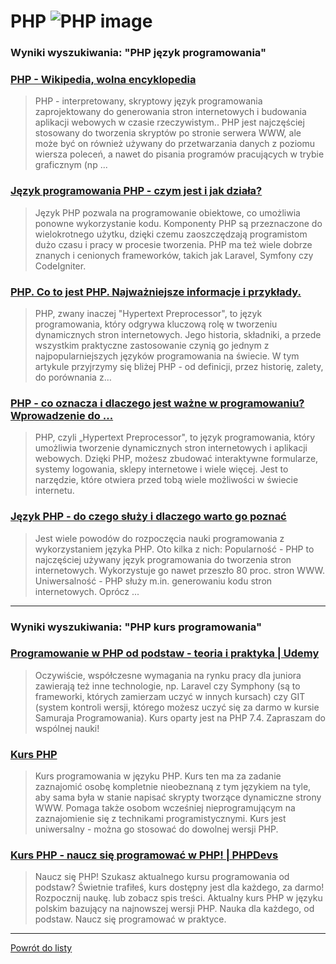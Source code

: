 # PHP ![PHP image](https://www.tiobe.com/wp-content/themes/tiobe/tiobe-index/images/PHP.png)
 
### Wyniki wyszukiwania: "PHP język programowania" 
 
### [PHP - Wikipedia, wolna encyklopedia](https://pl.wikipedia.org/wiki/PHP) 
 
 > PHP - interpretowany, skryptowy język programowania zaprojektowany do generowania stron internetowych i budowania aplikacji webowych w czasie rzeczywistym.. PHP jest najczęściej stosowany do tworzenia skryptów po stronie serwera WWW, ale może być on również używany do przetwarzania danych z poziomu wiersza poleceń, a nawet do pisania programów pracujących w trybie graficznym (np ...
 
 
 
 
### [Język programowania PHP - czym jest i jak działa?](https://udigroup.pl/blog/jezyk-programowania-php-czym-jest-i-jak-dziala/) 
 
 > Język PHP pozwala na programowanie obiektowe, co umożliwia ponowne wykorzystanie kodu. Komponenty PHP są przeznaczone do wielokrotnego użytku, dzięki czemu zaoszczędzają programistom dużo czasu i pracy w procesie tworzenia. PHP ma też wiele dobrze znanych i cenionych frameworków, takich jak Laravel, Symfony czy CodeIgniter.
 
 
 
 
### [PHP. Co to jest PHP. Najważniejsze informacje i przykłady.](https://webporadnik.pl/php-co-to-jest-php-najwazniejsze-informacje-i-przyklady/) 
 
 > PHP, zwany inaczej "Hypertext Preprocessor", to język programowania, który odgrywa kluczową rolę w tworzeniu dynamicznych stron internetowych. Jego historia, składniki, a przede wszystkim praktyczne zastosowanie czynią go jednym z najpopularniejszych języków programowania na świecie. W tym artykule przyjrzymy się bliżej PHP - od definicji, przez historię, zalety, do porównania z…
 
 
 
 
### [PHP - co oznacza i dlaczego jest ważne w programowaniu? Wprowadzenie do ...](https://kursar.pl/php-co-oznacza-i-dlaczego-jest-wazne-w-programowaniu-wprowadzenie-do-jezyka-php/) 
 
 > PHP, czyli „Hypertext Preprocessor", to język programowania, który umożliwia tworzenie dynamicznych stron internetowych i aplikacji webowych. Dzięki PHP, możesz zbudować interaktywne formularze, systemy logowania, sklepy internetowe i wiele więcej. Jest to narzędzie, które otwiera przed tobą wiele możliwości w świecie internetu.
 
 
 
 
### [Język PHP - do czego służy i dlaczego warto go poznać](https://blog.strefakursow.pl/jezyk-php-do-czego-sluzy-i-dlaczego-warto-go-poznac/) 
 
 > Jest wiele powodów do rozpoczęcia nauki programowania z wykorzystaniem języka PHP. Oto kilka z nich: Popularność - PHP to najczęściej używany język programowania do tworzenia stron internetowych. Wykorzystuje go nawet przeszło 80 proc. stron WWW. Uniwersalność - PHP służy m.in. generowaniu kodu stron internetowych. Oprócz ...
 
 
 
 

 
---
 
### Wyniki wyszukiwania: "PHP kurs programowania" 
 
### [Programowanie w PHP od podstaw - teoria i praktyka | Udemy](https://www.udemy.com/course/kurs-programowanie-w-php/) 
 
 > Oczywiście, współczesne wymagania na rynku pracy dla juniora zawierają też inne technologie, np. Laravel czy Symphony (są to frameworki, których zamierzam uczyć w innych kursach) czy GIT (system kontroli wersji, którego możesz uczyć się za darmo w kursie Samuraja Programowania). Kurs oparty jest na PHP 7.4. Zapraszam do wspólnej nauki!
 
 
 
 
### [Kurs PHP](https://phpkurs.pl/) 
 
 > Kurs programowania w języku PHP. Kurs ten ma za zadanie zaznajomić osobę kompletnie nieobeznaną z tym językiem na tyle, aby sama była w stanie napisać skrypty tworzące dynamiczne strony WWW. Pomaga także osobom wcześniej nieprogramującym na zaznajomienie się z technikami programistycznymi. Kurs jest uniwersalny - można go stosować do dowolnej wersji PHP.
 
 
 
 
### [Kurs PHP - naucz się programować w PHP! | PHPDevs](https://www.phpdevs.pl/) 
 
 > Naucz się PHP! Szukasz aktualnego kursu programowania od podstaw? Świetnie trafiłeś, kurs dostępny jest dla każdego, za darmo! Rozpocznij naukę. lub zobacz spis treści. Aktualny kurs PHP w języku polskim bazujący na najnowszej wersji PHP. Nauka dla każdego, od podstaw. Naucz się programować w praktyce.
 
 
 
 

 
---
 
 [Powrót do listy](../top20.md)